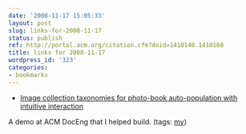 ```yaml
---
date: '2008-11-17 15:05:33'
layout: post
slug: links-for-2008-11-17
status: publish
ref: http://portal.acm.org/citation.cfm?doid=1410140.1410160
title: links for 2008-11-17
wordpress_id: '323'
categories:
- bookmarks
---
```


  * [Image collection taxonomies for photo-book auto-population with intuitive interaction](http://portal.acm.org/citation.cfm?doid=1410140.1410160)


A demo at ACM DocEng that I helped build. (tags: [my](http://delicious.com/eob/my))



